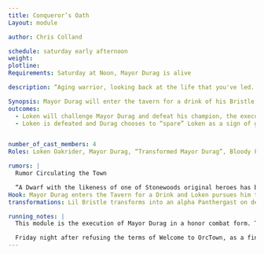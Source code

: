 ```yaml
---
title: Conqueror’s Oath
Layout: module

author: Chris Colland 

schedule: saturday early afternoon
weight: 
plotline: 
Requirements: Saturday at Noon, Mayor Durag is alive

description: “Aging warrior, looking back at the life that you've led. Can you say with confidence that you would do it again? For one day you'll be gone, and all that lives on, Is the honour of thy name and the deeds that you've done” is the Conqueror’s Oath Loken “Bloodhammer” Oakrider will live and die by. Preserving this ideal, Loken seeks to end the reign of a coward puppet Mayor and liberate the people of Stonewood.

Synopsis: Mayor Durag will enter the tavern for a drink of his Bristle Brock, but unknowing to him Loken Oakrider will have followed him here to publicly challenge him to a contest of Dwarven Might in the Old Ways of Stonewood for his title of Mayor, any Stonewood Dwarf that is worth is salt would not dare back down from such a serious challenge… But Mayor Durag will play his age and injuries card and elect for the Rite of a Champion. Not surprised by this cowardly choice, Loken will grant him 30 minutes to name, find his champion, and return to the Tavern for the Duel to take place so that Honor may be settled…
outcomes: 
  - Loken will challenge Mayor Durag and defeat his champion, the execution of Mayor Durag will be left to Loken but he will defer the sentencing to Baron Hadukkel…. If Mayor Durag is killed he transforms into an Aplha Pathergast
  - Loken is defeated and Durag chooses to “spare” Loken as a sign of good faith since he was trying to do the right thing but obviously the spirits weren’t on his side…


number_of_cast_members: 4
Roles: Loken Oakrider, Mayor Durag, “Transformed Mayor Durag”, Bloody Fist Honor Guard

rumors: |
  Rumor Circulating the Town

  “A Dwarf with the likeness of one of Stonewoods original heroes has been seen around town. Though his clothing and weapons may have changed, there is no mistaking his Red beard and his helmet. His voice inspires courage and confidence in those around him. Though he was thought to be long dead or moved onto Golden Halls, Loken Oakrider was his name. If this really is Loken, then the Bloody Fist are in for a world of pain!”
Hook: Mayor Durag enters the Tavern for a Drink and Loken pursues him to challenge
transformations: Lil Bristle transforms into an alpha Panthergast on death.

running_notes: |
  This module is the execution of Mayor Durag in a honor combat form. The terms of the combat will be No Magic, Just Strength of Arms. Loken will challenge him and defeat his champion unless something unseen happens. Mayor Durag will bring a Bloody Fist Honor Guard for his champion, securing his downfall either way. Upon Durag’s death he will Transform to a Alpha Pantherghast  Dwarf, a hold will be called and the NPCs will swap out for a “Transformed” APG version of Mayor Durag. 

  Friday night after refusing the terms of Welcome to OrcTown, as a final insult to Durag and his submissiveness to the Fist, Vel’Kaz ordered this  to be done cause he knew Mayor Durag was on borrowed time then, a group of Bloody Fist waited for him at his house and forced a Curse of Transformation Alpha Pantherghast on Mayor Durags spirit and then Forget-It-Well his memory so he doesn’t remember the act but he knows what is on his spirit. When he woke up he had a note on his chest “Tell no one about your spirit changing or your whole town DIES!!!! And the letter was signed ~V
---
```

